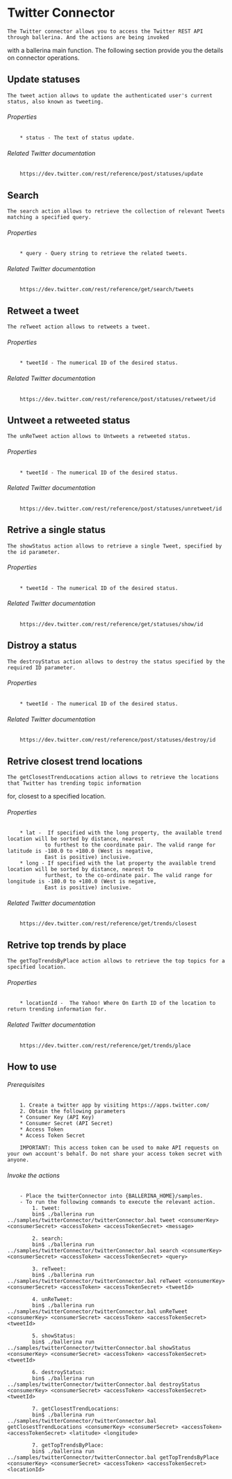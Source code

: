 # Twitter Connector

    The Twitter connector allows you to access the Twitter REST API through ballerina. And the actions are being invoked
with a ballerina main function. The following section provide you the details on connector operations.

## Update statuses
    The tweet action allows to update the authenticated user's current status, also known as tweeting.

###### Properties
        * status - The text of status update.

###### Related Twitter documentation
        https://dev.twitter.com/rest/reference/post/statuses/update

## Search
    The search action allows to retrieve the collection of relevant Tweets matching a specified query.

###### Properties
        * query - Query string to retrieve the related tweets.

###### Related Twitter documentation
        https://dev.twitter.com/rest/reference/get/search/tweets

## Retweet a tweet
    The reTweet action allows to retweets a tweet.

###### Properties
        * tweetId - The numerical ID of the desired status.

###### Related Twitter documentation
        https://dev.twitter.com/rest/reference/post/statuses/retweet/id

## Untweet a retweeted status
    The unReTweet action allows to Untweets a retweeted status.

###### Properties
        * tweetId - The numerical ID of the desired status.

###### Related Twitter documentation
        https://dev.twitter.com/rest/reference/post/statuses/unretweet/id

## Retrive a single status
    The showStatus action allows to retrieve a single Tweet, specified by the id parameter.

###### Properties
        * tweetId - The numerical ID of the desired status.

###### Related Twitter documentation
        https://dev.twitter.com/rest/reference/get/statuses/show/id

## Distroy a status
    The destroyStatus action allows to destroy the status specified by the required ID parameter.

###### Properties
        * tweetId - The numerical ID of the desired status.

###### Related Twitter documentation
        https://dev.twitter.com/rest/reference/post/statuses/destroy/id

## Retrive closest trend locations
    The getClosestTrendLocations action allows to retrieve the locations that Twitter has trending topic information
for, closest to a specified location.

###### Properties
        * lat -  If specified with the long property, the available trend location will be sorted by distance, nearest
                to furthest to the coordinate pair. The valid range for latitude is -180.0 to +180.0 (West is negative,
                East is positive) inclusive.
        * long - If specified with the lat property the available trend location will be sorted by distance, nearest to
                furthest, to the co-ordinate pair. The valid range for longitude is -180.0 to +180.0 (West is negative,
                East is positive) inclusive.

###### Related Twitter documentation
        https://dev.twitter.com/rest/reference/get/trends/closest

## Retrive top trends by place
    The getTopTrendsByPlace action allows to retrieve the top topics for a specified location.

###### Properties
        * locationId -  The Yahoo! Where On Earth ID of the location to return trending information for.

###### Related Twitter documentation
        https://dev.twitter.com/rest/reference/get/trends/place

## How to use

###### Prerequisites
        1. Create a twitter app by visiting https://apps.twitter.com/
        2. Obtain the following parameters
        * Consumer Key (API Key)
        * Consumer Secret (API Secret)
        * Access Token
        * Access Token Secret

        IMPORTANT: This access token can be used to make API requests on your own account's behalf. Do not share your access token secret with anyone.

###### Invoke the actions
        - Place the twitterConnector into {BALLERINA_HOME}/samples.
        - To run the following commands to execute the relevant action.
            1. tweet:
            bin$ ./ballerina run ../samples/twitterConnector/twitterConnector.bal tweet <consumerKey> <consumerSecret> <accessToken> <accessTokenSecret> <message>

            2. search:
            bin$ ./ballerina run ../samples/twitterConnector/twitterConnector.bal search <consumerKey> <consumerSecret> <accessToken> <accessTokenSecret> <query>

            3. reTweet:
            bin$ ./ballerina run ../samples/twitterConnector/twitterConnector.bal reTweet <consumerKey> <consumerSecret> <accessToken> <accessTokenSecret> <tweetId>

            4. unReTweet:
            bin$ ./ballerina run ../samples/twitterConnector/twitterConnector.bal unReTweet <consumerKey> <consumerSecret> <accessToken> <accessTokenSecret> <tweetId>

            5. showStatus:
            bin$ ./ballerina run ../samples/twitterConnector/twitterConnector.bal showStatus <consumerKey> <consumerSecret> <accessToken> <accessTokenSecret> <tweetId>

            6. destroyStatus:
            bin$ ./ballerina run ../samples/twitterConnector/twitterConnector.bal destroyStatus <consumerKey> <consumerSecret> <accessToken> <accessTokenSecret> <tweetId>

            7. getClosestTrendLocations:
            bin$ ./ballerina run ../samples/twitterConnector/twitterConnector.bal getClosestTrendLocations <consumerKey> <consumerSecret> <accessToken> <accessTokenSecret> <latitude> <longitude>

            7. getTopTrendsByPlace:
            bin$ ./ballerina run ../samples/twitterConnector/twitterConnector.bal getTopTrendsByPlace <consumerKey> <consumerSecret> <accessToken> <accessTokenSecret> <locationId>

